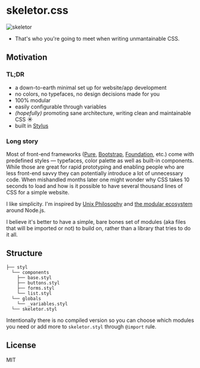 # skeletor.css
![skeletor](http://stream1.gifsoup.com/view2/1632356/smilin-skeletor-o.gif)
* That's who you're going to meet when writing unmantainable CSS.

## Motivation

### TL;DR

* a down-to-earth minimal set up for website/app development
* no colors, no typefaces, no design decisions made for you
* 100% modular
* easily configurable through variables
* *(hopefully)* promoting sane architecture, writing clean and maintainable CSS :sunny:
* built in [Stylus](https://github.com/learnboost/stylus)

### Long story
Most of front-end frameworks ([Pure](http://purecss.io/), [Bootstrap](http://getbootstrap.com/), [Foundation](http://foundation.zurb.com/), etc.) come with predefined styles &mdash; typefaces, color palette as well as built-in components. While those are great for rapid prototyping and enabling people who are less front-end savvy they can potentially introduce a lot of unnecessary code. When mishandled months later one might wonder why CSS takes 10 seconds to load and how is it possible to have several thousand lines of CSS for a simple website. 

I like simplicity. I'm inspired by [Unix Philosophy](http://en.wikipedia.org/wiki/Unix_philosophy#Eric_Raymond.E2.80.99s_17_Unix_Rules) and [the modular ecosystem](https://www.npmjs.org/) around Node.js.

I believe it's better to have a simple, bare bones set of modules (aka files that will be imported or not) to build on, rather than a library that tries to do it all.

## Structure

```
├── styl
  └── components
    ├── base.styl
    ├── buttons.styl
    ├── forms.styl
    └── list.styl
  └── globals
    └── _variables.styl
  └── skeletor.styl
```

Intentionally there is no compiled version so you can choose which modules you need or add more to `skeletor.styl` through `@import` rule.

## License
MIT